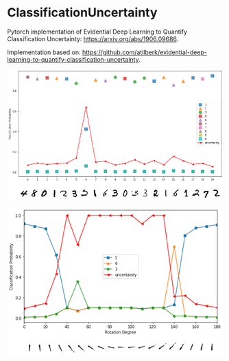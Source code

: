 # ClassificationUncertainty
Pytorch implementation of Evidential Deep Learning to Quantify Classification Uncertainty: https://arxiv.org/abs/1906.09686.

Implementation based on: https://github.com/atilberk/evidential-deep-learning-to-quantify-classification-uncertainty.


![](imgs/1.png)

![](imgs/2.png)
